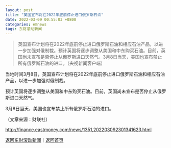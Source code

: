 ```yaml
---
layout: post
title: "英国宣布将在2022年底前停止进口俄罗斯石油"
date: 2022-03-09 00:55:03 +0800
categories: emnews
tags: 东财滚动新闻
---
```

> 英国宣布计划将在2022年底前停止进口俄罗斯石油和相应石油产品，以进一步加强对俄制裁。预计英国将逐步调整从美国和中东购买石油。目前，英国尚未宣布是否停止从俄罗斯进口天然气。3月8日当天，美国也宣布禁止所有俄罗斯石油的进口。（央视新闻客户端）

<p>当地时间3月8日，英国宣布计划将在2022年底前停止进口俄罗斯石油和相应石油产品，以进一步加强对俄制裁。</p><p>预计英国将逐步调整从美国和中东购买石油。目前，英国尚未宣布是否停止从俄罗斯进口天然气。</p><p>3月8日当天，美国也宣布禁止所有俄罗斯石油的进口。</p><p class="em_media">（文章来源：财联社）</p>

<http://finance.eastmoney.com/news/1351,202203092301341623.html>

[返回东财滚动新闻](//finews.withounder.com/emnews/)｜[返回首页](//finews.withounder.com/)